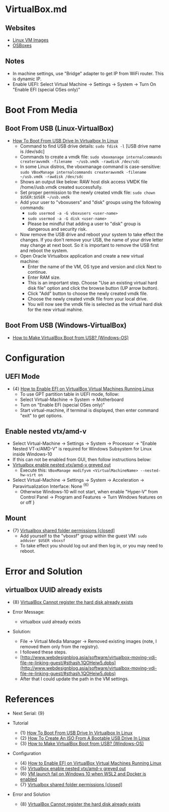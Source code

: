 # VirtualBox.md

## Websites
* [Linux VM Images](https://www.linuxvmimages.com/)
* [OSBoxes](https://www.osboxes.org/)

## Notes

* In machine settings, use "Bridge" adapter to get IP from WiFi router. This is dynamic IP.
* Enable UEFI: Select Virtual Machine -> Settings -> System -> Turn On "Enable EFI (special OSes only)"

# Boot From Media

## Boot From USB (Linux-VirtualBox)
* [How To Boot From USB Drive In Virtualbox In Linux](https://ostechnix.com/how-to-boot-from-usb-drive-in-virtualbox-in-linux/)
  * Command to find USB drive details: `sudo fdisk -l` [USB drive name is /dev/sdc]
  * Commands to create a vmdk file: `sudo vboxmanage internalcommands createrawvmdk -filename  ~/usb.vmdk -rawdisk /dev/sdc`
  * In some Linux distros, the vboxmanage command is case-sensitive: `sudo VBoxManage internalcommands createrawvmdk -filename  ~/usb.vmdk -rawdisk /dev/sdc`
  * Shows an output like below: RAW host disk access VMDK file /home/<user-name>/usb.vmdk created successfully.
  * Set proper permission to the newly created vmdk file: `sudo chown $USER:$USER ~/usb.vmdk`
  * Add your user to "vboxusers" and "disk" groups using the following commands:
    * `sudo usermod -a -G vboxusers <user-name>`
    * `sudo usermod -a -G disk <user-name>`
    * Please be mindful that adding a user to "disk" group is dangerous and security risk.
  * Now remove the USB drive and reboot your system to take effect the changes. If you don't remove your USB, the name of your drive letter may change at next boot. So it is important to remove the USB first and reboot the system.
  * Open Oracle Virtualbox application and create a new virtual machine:
    * Enter the name of the VM, OS type and version and click Next to continue.
    * Enter RAM size.
    * This is an important step. Choose "Use an existing virtual hard disk file" option and click the browse button (UP arrow button).
    * Click "Add" button to choose the newly created vmdk file.
    * Choose the newly created vmdk file from your local drive.
    * You will now see the vmdk file is selected as the virtual hard disk for the new virtual mahine.

## Boot From USB (Windows-VirtualBox)
* [How to Make VirtualBox Boot from USB? (Windows-OS)](https://www.partitionwizard.com/partitionmanager/virtualbox-boot-from-usb.html)

# Configuration

## UEFI Mode

* {4} [How to Enable EFI on VirtualBox Virtual Machines Running Linux](https://www.makeuseof.com/set-up-efi-linux-virtual-machine-virtualbox/)
  * To use GPT partition table in UEFI mode, follow:
  * Select Virtual-Machine -> System -> Motherboard
  * Turn on "Enable EFI (special OSes only)"
  * Start virtual-machine, if terminal is displayed, then enter command "exit" to get options. 

## Enable nested vtx/amd-v

* Select Virtual-Machine -> Settings -> System -> Processor -> "Enable Nested VT-x/AMD-V" is required for Windows Subsystem for Linux inside Windows-10
* If this can not be enabled from GUI, then follow instructions below:
* [Virtualbox enable nested vtx/amd-v greyed out](https://stackoverflow.com/questions/54251855/virtualbox-enable-nested-vtx-amd-v-greyed-out)
  * Execute this: `VBoxManage modifyvm <VirtualMachineName> --nested-hw-virt on`
* Select Virtual-Machine -> Settings -> System -> Acceleration -> Paravirtualization Interface: None <sup>{6}</sup>
  * Otherwise Windows-10 will not start, when enable "Hyper-V" from Control Panel -> Program and Features -> Turn Windows features on or off
}

## Mount

* {7} [Virtualbox shared folder permissions [closed]](https://stackoverflow.com/questions/26740113/virtualbox-shared-folder-permissions)
  * Add yourself to the "vboxsf" group within the guest VM: `sudo adduser $USER vboxsf`
  * To take effect you should log out and then log in, or you may need to reboot.
  
# Error and Solution

## virtualbox UUID already exists

* {8} [VirtualBox Cannot register the hard disk already exists](https://stackoverflow.com/questions/44114854/virtualbox-cannot-register-the-hard-disk-already-exists)

* Error Message:
  * virtualbox uuid already exists

* Solution:
  * File -> Virtual Media Manager -> Removed existing images (note, I removed them only from the registry).
  * I followed these steps.
  * [http://www.webdesignblog.asia/software/virtualbox-moving-vdi-file-re-linking-guest/#sthash.1QOHeiw5.dpbs](http://www.webdesignblog.asia/software/virtualbox-moving-vdi-file-re-linking-guest/#sthash.1QOHeiw5.dpbs)
  * After that I could update the path in the VM settings.

# References

* Next Serial: {9}

* Tutorial
  * {1} [How To Boot From USB Drive In Virtualbox In Linux](https://ostechnix.com/how-to-boot-from-usb-drive-in-virtualbox-in-linux/)
  * {2} [How To Create An ISO From A Bootable USB Drive In Linux](https://ostechnix.com/create-iso-bootable-usb-drive-linux/)
  * {3} [How to Make VirtualBox Boot from USB? (Windows-OS)](https://www.partitionwizard.com/partitionmanager/virtualbox-boot-from-usb.html)

* Configuration
  * {4} [How to Enable EFI on VirtualBox Virtual Machines Running Linux](https://www.makeuseof.com/set-up-efi-linux-virtual-machine-virtualbox/)
  * {5} [Virtualbox enable nested vtx/amd-v greyed out](https://stackoverflow.com/questions/54251855/virtualbox-enable-nested-vtx-amd-v-greyed-out)
  * {6} [VM launch fail on Windows 10 when WSL2 and Docker is enabled](https://www.virtualbox.org/ticket/20357)
  * {7} [Virtualbox shared folder permissions [closed]](https://stackoverflow.com/questions/26740113/virtualbox-shared-folder-permissions)

* Error and Solution
  * {8} [VirtualBox Cannot register the hard disk already exists](https://stackoverflow.com/questions/44114854/virtualbox-cannot-register-the-hard-disk-already-exists)

